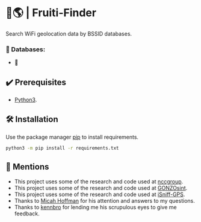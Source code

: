 
# 🍎🌎 | Fruiti-Finder  
Search WiFi geolocation data by BSSID databases.

### 💾 Databases:
- 🍎


## ✔️ Prerequisites
- [Python3](https://www.python.org/download/releases/3.0/).


## 🛠️ Installation

Use the package manager [pip](https://pip.pypa.io/en/stable/) to install requirements.

```bash
python3 -m pip install -r requirements.txt
```


## 📢 Mentions
- This project uses some of the research and code used at [nccgroup](https://github.com/nccgroup/blackboxprotobuf).
- This project uses some of the research and code used at [GONZOsint](https://github.com/GONZOsint/geowifi).
- This project uses some of the research and code used at [iSniff-GPS](https://github.com/hubert3/iSniff-GPS).
- Thanks to [Micah Hoffman](https://twitter.com/WebBreacher) for his attention and answers to my questions.
- Thanks to [kennbro](https://twitter.com/kennbroorg) for lending me his scrupulous eyes to give me feedback.
